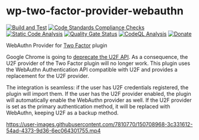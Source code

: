 # wp-two-factor-provider-webauthn

[![Build and Test](https://github.com/sjinks/wp-two-factor-provider-webauthn/actions/workflows/ci.yml/badge.svg)](https://github.com/sjinks/wp-two-factor-provider-webauthn/actions/workflows/ci.yml)
[![Code Standards Compliance Checks](https://github.com/sjinks/wp-two-factor-provider-webauthn/actions/workflows/lint.yml/badge.svg)](https://github.com/sjinks/wp-two-factor-provider-webauthn/actions/workflows/lint.yml)
[![Static Code Analysis](https://github.com/sjinks/wp-two-factor-provider-webauthn/actions/workflows/static-code-analysis.yml/badge.svg)](https://github.com/sjinks/wp-two-factor-provider-webauthn/actions/workflows/static-code-analysis.yml)
[![Quality Gate Status](https://sonarcloud.io/api/project_badges/measure?project=sjinks_wp-two-factor-provider-webauthn&metric=alert_status)](https://sonarcloud.io/summary/new_code?id=sjinks_wp-two-factor-provider-webauthn)
[![CodeQL Analysis](https://github.com/sjinks/wp-two-factor-provider-webauthn/actions/workflows/codeql-analysis.yml/badge.svg)](https://github.com/sjinks/wp-two-factor-provider-webauthn/actions/workflows/codeql-analysis.yml)
[![Donate](https://img.shields.io/badge/Donate-PayPal-green.svg)](https://www.paypal.com/donate/?hosted_button_id=SAG6877JDJ3KU)

WebAuthn Provider for [Two Factor](https://github.com/WordPress/two-factor) plugin

Google Chrome is going to [deprecate the U2F API](https://groups.google.com/a/chromium.org/g/blink-dev/c/xHC3AtU_65A/m/yg20tsVFBAAJ). As a consequence, the U2F provider of the Two Factor plugin will no longer work. This plugin uses the WebAuthn Authentication API compatible with U2F and provides a replacement for the U2F provider.

The integration is seamless: if the user has U2F credentials registered, the plugin will import them. If the user has the U2F provider enabled, the plugin will automatically enable the WebAuthn provider as well. If the U2F provider is set as the primary authentication method, it will be replaced with WebAuthn, keeping U2F as a backup method.

https://user-images.githubusercontent.com/7810770/150708968-3c331612-54ad-4373-9d36-6ec064301755.mp4
